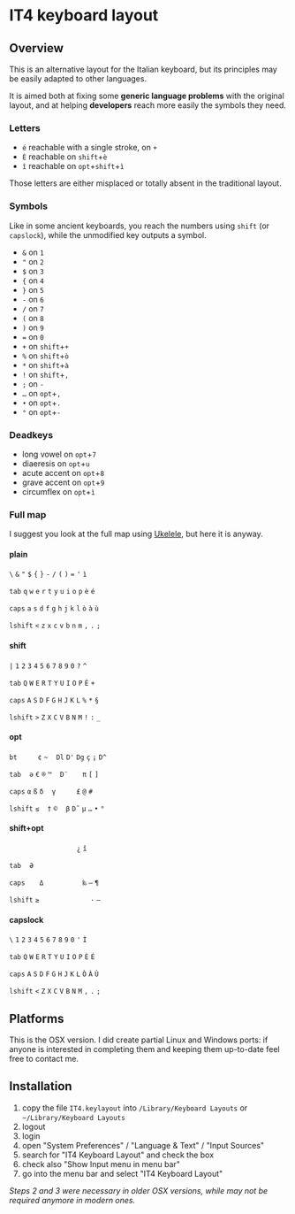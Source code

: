 IT4 keyboard layout
===

Overview
--------

This is an alternative layout for the Italian keyboard, but its principles may be easily adapted to other languages.

It is aimed both at fixing some **generic language problems** with the original layout, and at helping **developers** reach more easily the symbols they need.

### Letters

* `é` reachable with a single stroke, on `+`
* `È` reachable on `shift`+`è`
* `î` reachable on `opt`+`shift`+`ì`

Those letters are either misplaced or totally absent in the traditional layout.

### Symbols

Like in some ancient keyboards, you reach the numbers using `shift` (or `capslock`), while the unmodified key outputs a symbol.

* `&` on `1`
* `"` on `2`
* `$` on `3`
* `{` on `4`
* `}` on `5`
* `-` on `6`
* `/` on `7`
* `(` on `8`
* `)` on `9`
* `=` on `0`
* `+` on `shift`+`+`
* `%` on `shift`+`ò`
* `*` on `shift`+`à`
* `!` on `shift`+`,`
* `;` on `-`
* `…` on `opt`+`,`
* `•` on `opt`+`.`
* `°` on `opt`+`-`

### Deadkeys

* long vowel on `opt`+`7`
* diaeresis on `opt`+`u`
* acute accent on `opt`+`8`
* grave accent on `opt`+`9`
* circumflex on `opt`+`ì`

### Full map

I suggest you look at the full map using [Ukelele](http://scripts.sil.org/cms/scripts/page.php?site_id=nrsi&id=ukelele), but here it is anyway.

#### plain
`\` `&` `"` `$` `{` `}` `-` `/` `(` `)` `=` `'` `ì`

`tab` `q` `w` `e` `r` `t` `y` `u` `i` `o` `p` `è` `é`

`caps` `a` `s` `d` `f` `g` `h` `j` `k` `l` `ò` `à` `ù`

`lshift` `<` `z` `x` `c` `v` `b` `n` `m` `,` `.` `;`

#### shift
`|` `1` `2` `3` `4` `5` `6` `7` `8` `9` `0` `?` `^`

`tab` `Q` `W` `E` `R` `T` `Y` `U` `I` `O` `P` `È` `+`

`caps` `A` `S` `D` `F` `G` `H` `J` `K` `L` `%` `*` `§`

`lshift` `>` `Z` `X` `C` `V` `B` `N` `M` `!` `:` `_`

#### opt
`bt`  ` `  ` `  ` `  `¢` `~`  ` `  `Dl` `D'` `Dg` `ç` `¡` `D^`

`tab`  ` `  `ə`  `€` `®` `™`  ` `  `D¨`  ` `  ` `  `π` `[` `]`

`caps` `α` `ß` `δ`  ` `  `γ`  ` `  ` `  ` `  `£` `@` `#`  ` `

`lshift` `≤`  ` `  `†` `©`  ` `  `β` `D˜` `µ` `…` `•` `°`

#### shift+opt
` `  ` `  ` `  ` `  ` `  ` `  ` `  ` `  ` `  ` `  ` `  `¿` `î`

`tab`  ` `  `Ə`  ` `  ` `  ` `  ` `  ` `  ` `  ` `  ` `  ` `  ` `

`caps`  ` `  ` `  `Δ`  ` `  ` `  ` `  ` `  ` `  ` `  `‰` `—` `¶`

`lshift` `≥`  ` `  ` `  ` ` ` `  ` `  ` `  ` `  ` `  `·` `–`

#### capslock
`\` `1` `2` `3` `4` `5` `6` `7` `8` `9` `0` `'` `Ì`

`tab` `Q` `W` `E` `R` `T` `Y` `U` `I` `O` `P` `È` `É`

`caps` `A` `S` `D` `F` `G` `H` `J` `K` `L` `Ò` `À` `Ù`

`lshift` `<` `Z` `X` `C` `V` `B` `N` `M` `,` `.` `;`

Platforms
---------

This is the OSX version.
I did create partial Linux and Windows ports: if anyone is interested in completing them and keeping them up-to-date feel free to contact me.

Installation
------------

1. copy the file `IT4.keylayout` into `/Library/Keyboard Layouts` or `~/Library/Keyboard Layouts`
2. logout
3. login
4. open "System Preferences" / "Language & Text" / "Input Sources"
5. search for "IT4 Keyboard Layout" and check the box
6. check also "Show Input menu in menu bar"
7. go into the menu bar and select "IT4 Keyboard Layout"

_Steps 2 and 3 were necessary in older OSX versions, while may not be required anymore in modern ones._
